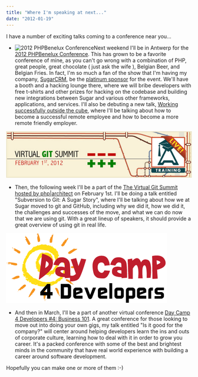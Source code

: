 ```yaml
---
title: "Where I'm speaking at next..."
date: "2012-01-19"
---
```


I have a number of exciting talks coming to a conference near you...

- ![](images/phpbnl2012_more.png "2012 PHPBenelux Conference")Next weekend I'll be in Antwerp for the [2012 PHPBenelux Conference](http://conference.phpbenelux.eu/2012/). This has grown to be a favorite conference of mine, as you can't go wrong with a combination of PHP, great people, great chocolate ( just ask the wife ), Belgian Beer, and Belgian Fries. In fact, I'm so much a fan of the show that I'm having my company, [SugarCRM](http://www.sugarcrm.com), be the [platinum sponsor](http://conference.phpbenelux.eu/2012/sponsors/sugarcrm/) for the event. We'll have a booth and a hacking lounge there, where we will bribe developers with free t-shirts and other prizes for hacking on the codebase and building new integrations between Sugar and various other frameworks, applications, and services. I'll also be debuting a new talk, [Working successfully outside the cube](http://conference.phpbenelux.eu/2012/talks/), where I'll be talking about how to become a successful remote employee and how to become a more remote friendly employer.

![](images/image_13258683903821325868391.jpg "Virtual Git Summit")

- Then, the following week I'll be a part of the [The Virtual Git Summit hosted by php|architect](http://www.phparch.com/phparchitect-live-presents-the-virtual-git-summit/) on February 1st. I'll be doing a talk entitled "Subversion to Git: A Sugar Story", where I'll be talking about how we at Sugar moved to git and GitHub, including why we did it, how we did it, the challenges and successes of the move, and what we can do now that we are using git. With a great lineup of speakers, it should provide a great overview of using git in real life.

![](images/811017776.png "Day Camp 4 Developers")

- And then in March, I'll be a part of another virtual conference [Day Camp 4 Developers #4: Business 101](http://dc4d4.eventbrite.com/). A great conference for those looking to move out into doing your own gigs, my talk entitled "Is it good for the company?" will center around helping developers learn the ins and outs of corporate culture, learning how to deal with it in order to grow you career. It's a packed conference with some of the best and brightest minds in the community that have real world experience with building a career around software development.

Hopefully you can make one or more of them :-)
